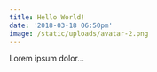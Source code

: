 ```yaml
---
title: Hello World!
date: '2018-03-18 06:50pm'
image: /static/uploads/avatar-2.png
---
```

Lorem ipsum dolor...
